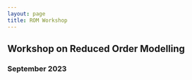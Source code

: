 ```yaml
---
layout: page
title: ROM Workshop
---
```


## Workshop on Reduced Order Modelling

### September 2023
